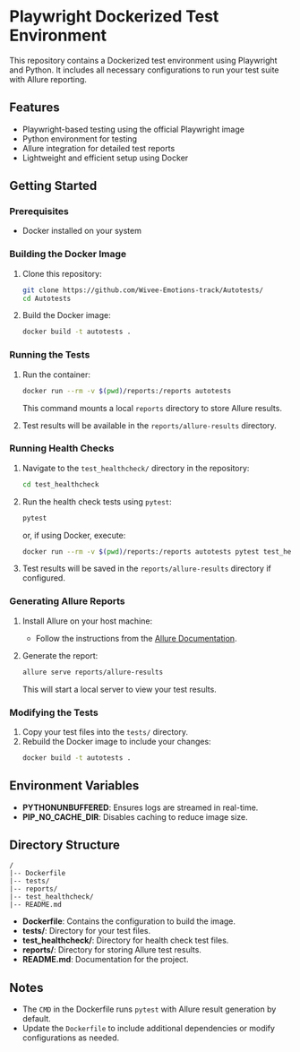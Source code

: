 # Playwright Dockerized Test Environment

This repository contains a Dockerized test environment using Playwright and Python. It includes all necessary configurations to run your test suite with Allure reporting.

## Features

- Playwright-based testing using the official Playwright image
- Python environment for testing
- Allure integration for detailed test reports
- Lightweight and efficient setup using Docker

## Getting Started

### Prerequisites

- Docker installed on your system

### Building the Docker Image

1. Clone this repository:
   ```bash
   git clone https://github.com/Wivee-Emotions-track/Autotests/
   cd Autotests
   ```
2. Build the Docker image:
   ```bash
   docker build -t autotests .
   ```

### Running the Tests

1. Run the container:

   ```bash
   docker run --rm -v $(pwd)/reports:/reports autotests
   ```

   This command mounts a local `reports` directory to store Allure results.

2. Test results will be available in the `reports/allure-results` directory.

### Running Health Checks

1. Navigate to the `test_healthcheck/` directory in the repository:

   ```bash
   cd test_healthcheck
   ```

2. Run the health check tests using `pytest`:

   ```bash
   pytest
   ```

   or, if using Docker, execute:

   ```bash
   docker run --rm -v $(pwd)/reports:/reports autotests pytest test_healthcheck/
   ```

3. Test results will be saved in the `reports/allure-results` directory if configured.

### Generating Allure Reports

1. Install Allure on your host machine:

   - Follow the instructions from the [Allure Documentation](https://docs.qameta.io/allure/).

2. Generate the report:

   ```bash
   allure serve reports/allure-results
   ```

   This will start a local server to view your test results.

### Modifying the Tests

1. Copy your test files into the `tests/` directory.
2. Rebuild the Docker image to include your changes:
   ```bash
   docker build -t autotests .
   ```

## Environment Variables

- **PYTHONUNBUFFERED**: Ensures logs are streamed in real-time.
- **PIP\_NO\_CACHE\_DIR**: Disables caching to reduce image size.

## Directory Structure

```
/
|-- Dockerfile
|-- tests/
|-- reports/
|-- test_healthcheck/
|-- README.md
```

- **Dockerfile**: Contains the configuration to build the image.
- **tests/**: Directory for your test files.
- **test\_healthcheck/**: Directory for health check test files.
- **reports/**: Directory for storing Allure test results.
- **README.md**: Documentation for the project.

## Notes

- The `CMD` in the Dockerfile runs `pytest` with Allure result generation by default.
- Update the `Dockerfile` to include additional dependencies or modify configurations as needed.

